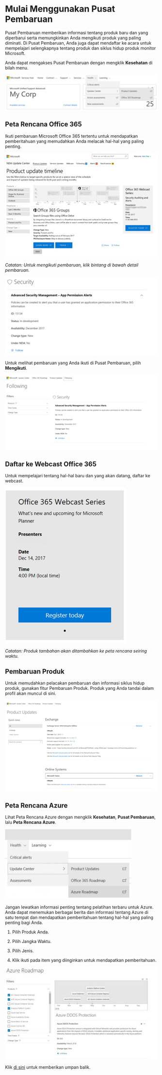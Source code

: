 # <a name="getting-started-with-the-update-center"></a>Mulai Menggunakan Pusat Pembaruan

Pusat Pembaruan memberikan informasi tentang produk baru dan yang diperbarui serta memungkinkan Anda mengikuti produk yang paling diminati. Di Pusat Pembaruan, Anda juga dapat mendaftar ke acara untuk mempelajari selengkapnya tentang produk dan siklus hidup produk monitor Microsoft.

Anda dapat mengakses Pusat Pembaruan dengan mengklik **Kesehatan** di bilah menu.

![Gambar Pusat Pembaruan KB Kesehatan 1](health-kb-updatecenter1.png)

## <a name="office-365-roadmap"></a>Peta Rencana Office 365

Ikuti pembaruan Microsoft Office 365 tertentu untuk mendapatkan pemberitahuan yang memudahkan Anda melacak hal-hal yang paling penting.

![Gambar Pusat Pembaruan KB Kesehatan 2](health-kb-updatecenter2.png)

*Catatan: Untuk mengikuti pembaruan, klik bintang di bawah detail pembaruan.*

![Gambar Pusat Pembaruan KB Kesehatan 3](health-kb-updatecenter3.png)

Untuk melihat pembaruan yang Anda ikuti di Pusat Pembaruan, pilih **Mengikuti**.

![Gambar Pusat Pembaruan KB Kesehatan 4](health-kb-updatecenter4.png)

## <a name="register-for-office-365-webcasts"></a>Daftar ke Webcast Office 365


Untuk mempelajari tentang hal-hal baru dan yang akan datang, daftar ke webcast.

![Gambar Pusat Pembaruan KB Kesehatan 5](health-kb-updatecenter5.png)

*Catatan: Produk tambahan akan ditambahkan ke peta rencana seiring waktu.*

## <a name="product-updates"></a>Pembaruan Produk

Untuk memudahkan pelacakan pembaruan dan informasi siklus hidup produk, gunakan fitur Pembaruan Produk. Produk yang Anda tandai dalam profil akan muncul di sini.

![Gambar Pusat Pembaruan KB Kesehatan 6](health-kb-updatecenter6.png)

## <a name="azure-roadmap"></a>Peta Rencana Azure

Lihat Peta Rencana Azure dengan mengklik **Kesehatan**, **Pusat Pembaruan**, lalu **Peta Rencana Azure**.  

![Gambar Pusat Pembaruan KB Kesehatan 7](health-kb-updatecenter7.png)

Jangan lewatkan informasi penting tentang pelatihan terbaru untuk Azure. Anda dapat menemukan berbagai berita dan informasi tentang Azure di satu tempat dan mendapatkan pemberitahuan tentang hal-hal yang paling penting bagi Anda. 

1. Pilih Produk Anda.

2. Pilih Jangka Waktu.

3. Pilih Jenis.

4. Klik ikuti pada item yang diinginkan untuk mendapatkan pemberitahuan.

![Gambar Pusat Pembaruan KB Kesehatan 8](health-kb-updatecenter8.png)



Klik <a href="mailto:SHub_Feedback_RC@Microsoft.com?subject=Resource%20Center%20Feedback%3A%20%3CInsert%20feedback%20topic%3E%3E&amp;body=%3C%3Cplease%20submit%20your%20feedback%20with%20enough%20detail%20on%20the%20problem%2C%20reproduction%20steps%20and%20what%20you%20desire%20to%20happen%3E%3E" target="_blank">di sini</a> untuk memberikan umpan balik.
